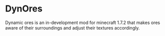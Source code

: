 DynOres
=======
Dynamic ores is an in-development mod for minecraft 1.7.2 that makes ores aware
of their surroundings and adjust their textures accordingly.
